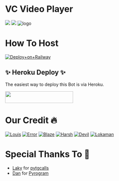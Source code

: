 # VC Video Player

<a href="https://t.me/DeeCodeBots"><img src="https://img.shields.io/badge/Join-Telegram%20Channel-red.svg?logo=Telegram"></a>
<a href="t.me/DeCodeSupport"><img src="https://img.shields.io/badge/Join-Telegram%20Group-blue.svg?logo=telegram"></a>
![logo](https://telegra.ph/file/824cba85b5b820fcd7dcd.jpg)
# How To Host 
[![Deploy+on+Railway](https://railway.app/button.svg)](https://railway.app/new/template?template=https://github.com/TeamDeeCode/VcVideoPlayer&envs=API_ID,API_HASH,BOT_TOKEN,SESSION_NAME,BOT_USERNAME,ASSISTANT_NAME,UPDATES_CHANNEL,SUPPORT_GROUP,SUDO_USERS,CHANNEL,ADMIN)

## ✨ Heroku Deploy ✨
The easiest way to deploy this Bot is via Heroku.

<p align="left"><a href="https://heroku.com/deploy?template=https://github.com/TeamDeeCode/VcVideoPlayer"> <img src="https://img.shields.io/badge/Deploy%20To%20Heroku-black?style=for-the-badge&logo=heroku" width="220" height="38.45"/></a></p>



# Our Credit 🔥 

[![Louis](https://img.shields.io/badge/telegram-1b77FF.svg?style=for-the-badge&logo=telegram)](https://t.me/DeeCodeBots)
[![Error](https://img.shields.io/badge/telegram-1b77FF.svg?style=for-the-badge&logo=telegram)](https://t.me/ProErrorXD)
[![Blaze](https://img.shields.io/badge/telegram-1b77FF.svg?style=for-the-badge&logo=telegram)](https://t.me/piroXpower)
[![Harsh](https://img.shields.io/badge/telegram-1b77FF.svg?style=for-the-badge&logo=telegram)](https://t.me/Jalim_munda)
[![Devil](https://img.shields.io/badge/telegram-1b77FF.svg?style=for-the-badge&logo=telegram)](https://t.me/DEVILDAD_PRINCE)
[![Lokaman](https://img.shields.io/badge/telegram-1b77FF.svg?style=for-the-badge&logo=telegram)](https://t.me/mrlokaman)

# Special Thanks To 💞

- [Laky](https://github.com/Laky-64) for [pytgcalls](https://github.com/pytgcalls/pytgcalls)
- [Dan](https://github.com/delivrance) for [Pyrogram](https://github.com/pyrogram/pyrogram)


